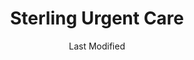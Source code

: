 ---
layout: location-page
date: Last Modified
description: "Local COVID-19 testing is available at Sterling Urgent Care in Hailey, Wyoming, USA."
permalink: "locations/wyoming/hailey/sterling-urgent-care-5/"
tags:
  - locations
  - wyoming
title: Sterling Urgent Care
uniqueName: sterling-urgent-care-5
state: Wyoming
stateAbbr: WY
hood: "Hailey"
address: "507 S. Main St."
city: "Hailey"
zip: "83333"
zipsNearby: "83213 83313 83314 83601 83320 83227 83322 83327 83633 83330 83337 83333 83348 83244 83338 83340 83251 83255 83347 83349 83324 83352 83278 83353 83354" 
mapUrl: "http://maps.apple.com/?q=Sterling+Urgent+Care&address=507+S+Main+St,Hailey,Wyoming,83333"
locationType: Walk-in
phone: "208-788-4122"
website: "https://www.sterlingurgentcare.com/coronavirus-covid-19/"
onlineBooking: undefined
closed: undefined
closedUpdate: April 21st, 2020
notes: "By appointment only. Limited test kits available."
days: M-Sat
hours: 8AM-8PM
ctaMessage: Learn more
ctaUrl: "https://www.sterlingurgentcare.com/coronavirus-covid-19/"
---